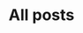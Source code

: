 ---
title: All posts
layout: blog
icon: fa-pencil
permalink: /all
order: 2
pagination: 
  enabled: true
---